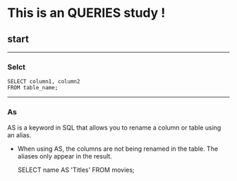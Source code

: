 # This is an QUERIES study !
## start
* * *
### **Selct**

    SELECT column1, column2 
    FROM table_name;
* * *
### **As**
AS is a keyword in SQL that allows you to rename a column or table using an alias.       
* When using AS, the columns are not being renamed in the table. The aliases only appear in the result.

    SELECT name AS 'Titles'
    FROM movies;




